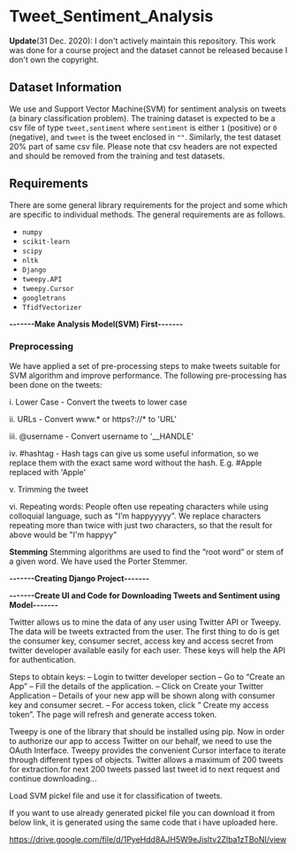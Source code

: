 # Tweet_Sentiment_Analysis
**Update**(31 Dec. 2020): I don't actively maintain this repository. This work was done for a course project and the dataset cannot be released because I don't own the copyright.

## Dataset Information

We use and Support Vector Machine(SVM) for sentiment analysis on tweets (a binary classification problem). The training dataset is expected to be a csv file of type `tweet,sentiment` where `sentiment` is either `1` (positive) or `0` (negative), and `tweet` is the tweet enclosed in `""`. Similarly, the test dataset 20% part of same csv file. Please note that csv headers are not expected and should be removed from the training and test datasets.  

## Requirements

There are some general library requirements for the project and some which are specific to individual methods. The general requirements are as follows.  
* `numpy`
* `scikit-learn`
* `scipy`
* `nltk`
* `Django`
* `tweepy.API`
* `tweepy.Cursor`
* `googletrans`
* `TfidfVectorizer`

**-------Make Analysis Model(SVM) First-------**

### Preprocessing 

We have applied a set of pre-processing steps to make tweets suitable for SVM algorithm and improve performance. The following pre-processing has been done on the tweets:

i. Lower Case - Convert the tweets to lower case

ii. URLs - Convert www.* or https?://* to 'URL'

iii. @username - Convert username to '__HANDLE'

iv. #hashtag - Hash tags can give us some useful information, so we replace them with the exact same word without the hash. E.g. #Apple replaced with 'Apple'

v. Trimming the tweet

vi. Repeating words: People often use repeating characters while using colloquial language, such as "I’m happyyyyy". We replace characters repeating more than twice with just two characters, so that the result for above would be "I'm happyy"

**Stemming**
Stemming algorithms are used to find the “root word” or stem of a given word. We have used the Porter Stemmer.

**-------Creating Django Project-------**

**-------Create UI and Code for Downloading Tweets and Sentiment using Model-------**

Twitter allows us to mine the data of any user using Twitter API or Tweepy. The data will be tweets extracted from the user. The first thing to do is get the consumer key, consumer secret, access key and access secret from twitter developer available easily for each user. These keys will help the API for authentication.

Steps to obtain keys:
– Login to twitter developer section
– Go to “Create an App”
– Fill the details of the application.
– Click on Create your Twitter Application
– Details of your new app will be shown along with consumer key and consumer secret.
– For access token, click ” Create my access token”. The page will refresh and generate access token.

Tweepy is one of the library that should be installed using pip. Now in order to authorize our app to access Twitter on our behalf, we need to use the OAuth Interface. Tweepy provides the convenient Cursor interface to iterate through different types of objects. Twitter allows a maximum of 200 tweets for extraction.for next 200 tweets passed last tweet id to next request and continue downloading...

Load SVM pickel file and use it for classification of tweets.

If you want to use already generated pickel file you can download it from below link, it is generated using the same code that i have uploaded here.

https://drive.google.com/file/d/1PyeHdd8AJH5W9eJisltv2Zlba1zTBoNI/view


